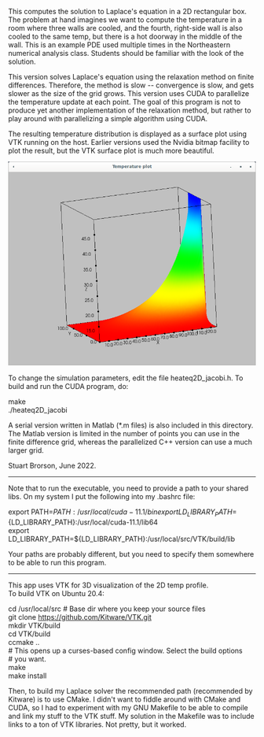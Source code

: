This computes the solution to Laplace's equation in a 2D rectangular
box.  The problem at hand imagines we want to compute the temperature
in a room where three walls are cooled, and the fourth, right-side wall
is also cooled to the same temp, but there is a hot doorway in the
middle of the wall.  This is an example PDE used multiple times
in the Northeastern numerical analysis class.  Students should be
familiar with the look of the solution.

This version solves Laplace's equation using the relaxation method on
finite differences.  Therefore, the method is slow -- convergence is
slow, and gets slower as the size of the grid grows.  This version 
uses CUDA to parallelize the temperature update at each point.  The
goal of this program is not to produce yet another implementation of
the relaxation method, but rather to play around with parallelizing a
simple algorithm using CUDA.

The resulting temperature distribution is displayed as a surface plot
using VTK running on the host.  Earlier versions used the Nvidia
bitmap facility to plot the result, but the VTK surface plot is much
more beautiful.

![Surface plot of computed temperature profile](ComputedTemperatureProfile.png)

To change the simulation parameters, edit the file heateq2D_jacobi.h.
To build and run the CUDA program, do:

make  
./heateq2D_jacobi  

A serial version written in Matlab (*.m files) is also included in
this directory.  The Matlab version is limited in the number of points
you can use in the finite difference grid, whereas the parallelized C++
version can use a much larger grid.

Stuart Brorson, June 2022.

-------------------------------------------------------------------
Note that to run the executable, you need to provide a path to your
shared libs.  On my system I put the following into my .bashrc file:

export PATH=${PATH}:/usr/local/cuda-11.1/bin  
export LD_LIBRARY_PATH=${LD_LIBRARY_PATH}:/usr/local/cuda-11.1/lib64  
export LD_LIBRARY_PATH=${LD_LIBRARY_PATH}:/usr/local/src/VTK/build/lib  

Your paths are probably different, but you need to specify them
somewhere to be able to run this program.

--------------------------------------------------------------------
This app uses VTK for 3D visualization of the 2D temp profile.  
To build VTK on Ubuntu 20.4:

cd /usr/local/src  # Base dir where you keep your source files  
git clone https://github.com/Kitware/VTK.git  
mkdir VTK/build  
cd VTK/build  
ccmake ..   
\# This opens up a curses-based config window.  Select the build options  
\# you want.  
make   
make install  

Then, to build my Laplace solver the recommended path (recommended by
Kitware) is to use CMake.  I didn't want to fiddle around with CMake
and CUDA, so I had to experiment with my GNU Makefile to be able to
compile and link my stuff to the VTK stuff.  My solution in the
Makefile was to include links to a ton of VTK libraries.  Not pretty,
but it worked.

